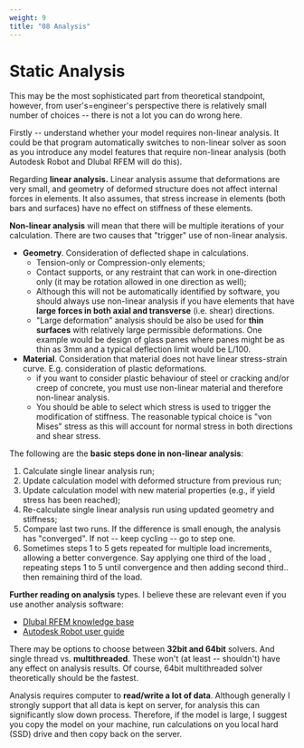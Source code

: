 ```yaml
---
weight: 9
title: "08 Analysis"
---
```

# Static Analysis

This may be the most sophisticated part from theoretical standpoint,
however, from user's=engineer's perspective there is relatively small
number of choices -- there is not a lot you can do wrong here. 

Firstly -- understand whether your model requires non-linear analysis.
It could be that program automatically switches to non-linear solver as
soon as you introduce any model features that require non-linear
analysis (both Autodesk Robot and Dlubal RFEM will do this).

Regarding **linear analysis.** Linear analysis assume that deformations
are very small, and geometry of deformed structure does not affect
internal forces in elements. It also assumes, that stress increase in
elements (both bars and surfaces) have no effect on stiffness of these
elements.

**Non-linear analysis** will mean that there will be
multiple iterations of your calculation. There are two
causes that "trigger" use of non-linear analysis.
-   **Geometry**. Consideration of deflected shape in calculations.
    -   Tension-only or Compression-only elements;
    -   Contact supports, or any restraint that can work in one-direction
        only (it may be rotation allowed in one direction as well);
    -   Although this will not be automatically identified by software, you
        should always use non-linear analysis if you have elements that have
        **large forces in both axial and transverse** (i.e. shear) directions.
    -   "Large deformation" analysis should be also be used for **thin surfaces** 
        with relatively large permissible deformations. One example would be 
        design of glass panes where panes might be as thin as 3mm and a typical 
        deflection limit would be L/100.
-   **Material**. Consideration that material does not have linear
    stress-strain curve. E.g. consideration of plastic deformations.
    -   if you want to consider plastic behaviour of steel or cracking
        and/or creep of concrete, you must use non-linear material and
        therefore non-linear analysis.
    -   You should be able to select which stress is used to trigger the
        modification of stiffness. The reasonable typical choice is "von
        Mises" stress as this will account for normal stress in both
        directions and shear stress.

The following are the **basic steps done in non-linear analysis**:
1.  Calculate single linear analysis run;
2.  Update calculation model with deformed structure from previous run;
3.  Update calculation model with new material properties (e.g., if
    yield stress has been reached);
4.  Re-calculate single linear analysis run using updated geometry and
    stiffness;
5.  Compare last two runs. If the difference is small enough, the
    analysis has "converged". If not -- keep cycling -- go to step one.
6.  Sometimes steps 1 to 5 gets repeated for multiple load increments,
    allowing a better convergence. Say applying one third of the load ,
    repeating steps 1 to 5 until convergence and then adding second
    third.. then remaining third of the load.

**Further reading on analysis** types. I believe these are relevant even if you use another analysis software:
-  [Dlubal RFEM knowledge base](https://www.dlubal.com/en/support-and-learning/support/knowledge-base/001504)
-   [Autodesk Robot user guide](https://knowledge.autodesk.com/support/robot-structural-analysis-products/learn-explore/caas/CloudHelp/cloudhelp/2017/ENU/RSAPRO-UsersGuide/files/GUID-FB3C86D3-0E30-43A6-82D6-6C50F429FA0D-htm.html)

There may be options to choose between **32bit and 64bit** solvers. And
single thread vs. **multithreaded**. These won't (at least -- shouldn't)
have any effect on analysis results. Of course, 64bit multithreaded
solver theoretically should be the fastest.

Analysis requires computer to **read/write a lot of data**.
Although generally I strongly support that all data is kept on server,
for analysis this can significantly slow down process. Therefore, if the
model is large, I suggest you copy the model on your machine, run calculations on you local hard (SSD) drive and then copy back on the server.